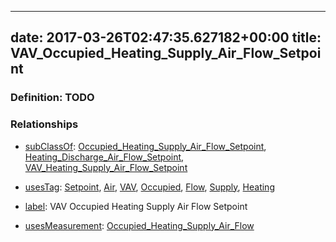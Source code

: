 
---
date: 2017-03-26T02:47:35.627182+00:00
title: VAV_Occupied_Heating_Supply_Air_Flow_Setpoint
---
### Definition: TODO

### Relationships

* [subClassOf](http://www.w3.org/2000/01/rdf-schema#subClassOf): [Occupied_Heating_Supply_Air_Flow_Setpoint](https://brickschema.org/schema/1.0/Brick#Occupied_Heating_Supply_Air_Flow_Setpoint), [Heating_Discharge_Air_Flow_Setpoint](https://brickschema.org/schema/1.0/Brick#Heating_Discharge_Air_Flow_Setpoint), [VAV_Heating_Supply_Air_Flow_Setpoint](https://brickschema.org/schema/1.0/Brick#VAV_Heating_Supply_Air_Flow_Setpoint)

* [usesTag](https://brickschema.org/schema/1.0/BrickFrame#usesTag): [Setpoint](https://brickschema.org/schema/1.0/BrickTag#Setpoint), [Air](https://brickschema.org/schema/1.0/BrickTag#Air), [VAV](https://brickschema.org/schema/1.0/BrickTag#VAV), [Occupied](https://brickschema.org/schema/1.0/BrickTag#Occupied), [Flow](https://brickschema.org/schema/1.0/BrickTag#Flow), [Supply](https://brickschema.org/schema/1.0/BrickTag#Supply), [Heating](https://brickschema.org/schema/1.0/BrickTag#Heating)

* [label](http://www.w3.org/2000/01/rdf-schema#label): VAV Occupied Heating Supply Air Flow Setpoint

* [usesMeasurement](https://brickschema.org/schema/1.0/BrickFrame#usesMeasurement): [Occupied_Heating_Supply_Air_Flow](https://brickschema.org/schema/1.0/Brick#Occupied_Heating_Supply_Air_Flow)
